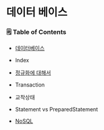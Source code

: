 # 데이터 베이스

### 🗒 Table of Contents

- [데이터베이스](https://github.com/ffolabear/CS_Study/blob/main/Database/DatabaseInfo.md)


- Index


- [정규화에 대해서](https://amused-polyanthus-149.notion.site/6d0fa0a228f640cdac04796635435439)


- Transaction


- 교착상태


- Statement vs PreparedStatement
  

- [NoSQL](https://github.com/ffolabear/CS_Study/blob/main/Database/NoSQL.md)
